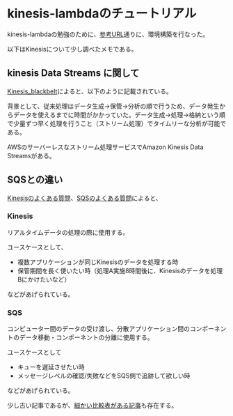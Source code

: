 
# kinesis-lambdaのチュートリアル

kinesis-lambdaの勉強のために、[参考URL](https://github.com/aws-samples/serverless-patterns/tree/main/iot-kinesis-lambda-cdk)通りに、環境構築を行なった。

以下はKinesisについて少し調べたメモである。

## kinesis Data Streams に関して

[Kinesis_blackbelt](https://pages.awscloud.com/rs/112-TZM-766/images/AWS-Black-Belt_2023_AmazonKinesisDataStreams_0430_v1.pdf)によると、以下のように記載されている。

背景として、従来処理はデータ生成→保管→分析の順で行うため、データ発生からデータを使えるまでに時間がかかっていた。データ生成→処理→格納という順で少量ずつ早く処理を行うこと（ストリーム処理）でタイムリーな分析が可能である。

AWSのサーバーレスなストリーム処理サービスでAmazon Kinesis Data Streamsがある。

## SQSとの違い

[Kinesisのよくある質問](https://aws.amazon.com/jp/kinesis/data-streams/faqs/?nc1=h_ls)、[SQSのよくある質問](https://aws.amazon.com/jp/sqs/faqs/)によると、

### Kinesis

リアルタイムデータの処理の際に使用する。

ユースケースとして、

- 複数アプリケーションが同じKinesisのデータを処理する時
- 保管期間を長く使いたい時（処理A実施8時間後に、Kinesisのデータを処理Bにかけたいなど）

などがあげられている。

### SQS

コンピューター間のデータの受け渡し、分散アプリケーション間のコンポーネントのデータ移動・コンポーネントの分離に使用する。

ユースケースとして

- キューを遅延させたい時
- メッセージレベルの確認/失敗などをSQS側で追跡して欲しい時

などがあげられている。

少し古い記事であるが、[細かい比較表がある記事](https://dev.classmethod.jp/articles/kinesis_vs_sqs/)も存在する。